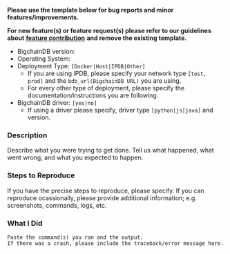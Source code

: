 **Please use the template below for bug reports and minor features/improvements.** 

**For new feature(s) or feature request(s) please refer to our guidelines about**
**[feature contribution](https://github.com/bigchaindb/bigchaindb/blob/master/docs/specs/README.md)**
**and remove the existing template.**

* BigchainDB version:
* Operating System:
* Deployment Type: `[Docker|Host|IPDB|Other]`
  * If you are using IPDB, please specify your network type `[test, prod]`
  and the `bdb_url(BigchainDB URL)` you are using.
  * For every other type of deployment, please specify the documentation/instructions
  you are following.
* BigchainDB driver: `[yes|no]`
  * If using a driver please specify, driver type `[python|js|java]`
  and version.

### Description

Describe what you were trying to get done.
Tell us what happened, what went wrong, and what you expected to happen.

### Steps to Reproduce
If you have the precise steps to reproduce, please specify. If you can reproduce
ocassionally, please provide additional information; e.g. screenshots, commands, logs, etc.

### What I Did

```
Paste the command(s) you ran and the output.
If there was a crash, please include the traceback/error message here.
```
